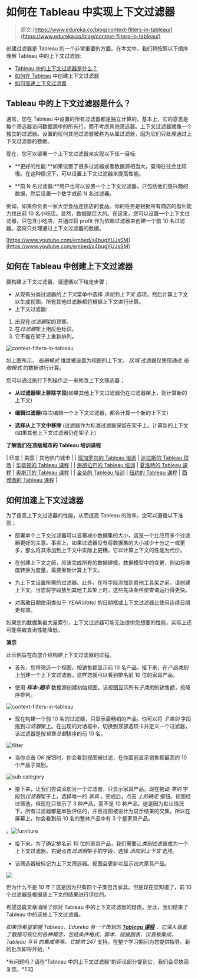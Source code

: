 # 如何在 Tableau 中实现上下文过滤器

> 原文:[https://www.edureka.co/blog/context-filters-in-tableau/](https://www.edureka.co/blog/context-filters-in-tableau/)

创建过滤器是 Tableau 的一个非常重要的方面。在本文中，我们将按照以下顺序理解 Tableau 中的上下文过滤器:

*   [Tableau 中的上下文过滤器是什么？](#what)
*   [如何在 Tableau](#create) 中创建上下文过滤器
*   [如何加速上下文过滤器](#speed-up)

## **Tableau 中的上下文过滤器是什么？**

通常，您在 Tableau 中设置的所有过滤器都是独立计算的。基本上，它的意思是每个筛选器访问数据源中的所有行，而不考虑其他筛选器。上下文过滤器就像一个独立的过滤器。设置的任何其他过滤器被称为从属过滤器，因为它们只处理通过上下文过滤器的数据。

现在，您可以部署一个上下文过滤器来实现以下任一目标:

*   **更好的性能:**如果设置了很多过滤器或者数据源相当大，查询往往会比较慢。在这种情况下，可以设置上下文过滤器来提高性能。

*   **前 N 名过滤器:**用户也可以设置一个上下文过滤器，只包括他们感兴趣的数据，然后设置一个数字或前 N 名过滤器。

例如，如果你负责一家大型食品连锁店的食品。你的任务是根据所有商店的盈利能力找出前 10 名小吃店。显然，数据是巨大的。在这里，您可以设置一个上下文过滤器，只包含小吃店，并通过将 profit 作为依赖过滤器来创建一个前 10 名过滤器。这将只处理通过上下文过滤器的数据。

[https://www.youtube.com/embed/s4bugYUJsSM](https://www.youtube.com/embed/s4bugYUJsSM)

## **如何在 Tableau 中创建上下文过滤器**

要构建上下文过滤器，请遵循以下给定步骤；

*   从现有分类过滤器的*上下文*菜单中选择 *添加到上下文* 选项。然后计算上下文以生成视图。所有其他过滤器都将根据上下文进行计算。
*   上下文过滤器:

1.  出现在*过滤器*架的顶部。
2.  在*过滤器*架上用灰色标识。
3.  它不能在架子上重新排列。

![context-filters-in-tableau](../Images/93ca28c21019714333b156840fe2353d.png)

如上图所示， *船舶模式* 维度被设置为视图的上下文， *区域* 过滤器仅使用通过 *船舶模式* 的数据进行计算。

您可以通过执行下列操作之一来修改上下文筛选器；

*   **从过滤器架上移除字段**(如果其他上下文过滤器仍在过滤器架上，则计算新的上下文)

*   **编辑过滤器**(每次编辑一个上下文过滤器，都会计算一个新的上下文)

*   **选择从上下文中移除** (过滤器作为标准过滤器保留在架子上。计算新的上下文(如果其他上下文过滤器仍在架子上)

**了解我们在顶级城市的 Tableau 培训课程**

| 印度 | 美国 | 其他热门城市 |
| [班加罗尔的 Tableau 培训](https://www.edureka.co/tableau-certification-training-bangalore) | [达拉斯的 Tableau 球场](https://www.edureka.co/tableau-certification-training-dallas) | [华盛顿的 Tableau 课程](https://www.edureka.co/tableau-certification-training-washington) |
| [海德拉巴的 Tableau 培训](https://www.edureka.co/tableau-certification-training-hyderabad) | [夏洛特的 Tableau 课程](https://www.edureka.co/tableau-certification-training-charlotte) | [奥斯汀的 Tableau 课程](https://www.edureka.co/tableau-certification-training-austin) |
| [金奈的 Tableau 培训](https://www.edureka.co/tableau-certification-training-chennai) | [纽约的 Tableau 课程](https://www.edureka.co/tableau-certification-training-new-york-city) | [西雅图的 Tableau 课程](https://www.edureka.co/tableau-certification-training-seattle) |

## **如何加速上下文过滤器**

为了提高上下文过滤器的性能，从而提高 Tableau 的效率，您可以遵循以下准则；

*   部署单个上下文过滤器可以显著减小数据集的大小，这是一个比应用多个过滤器更好的主意。事实上，如果过滤器没有将数据集的大小减少十分之一或更多，那么将其添加到上下文中实际上更糟。它以计算上下文的性能为代价。

*   在创建上下文之前，应该完成所有的数据建模。数据模型中的变更，例如将维度转换为度量，需要重新计算上下文。

*   为上下文设置所需的过滤器。此外，在将字段添加到其他工具架之前，请创建上下文。当您将字段放到其他工具架上时，这些先决条件使查询运行得更快。

*   对离散日期使用类似于 *YEAR(date)* 的日期框或上下文过滤器比使用连续日期更有效。

如果您的数据集被大量索引，上下文过滤器可能无法提供您想要的性能，实际上还可能导致查询性能降低。

**演示**

此示例旨在向您介绍构建上下文过滤器的过程。

*   首先，您将筛选一个视图，按销售额显示前 10 名产品。接下来，在*产品类别*上创建一个上下文过滤器，这样您就可以看到排名前 10 位的家具产品。

*   使用 ***样本-超市*** 数据源创建初始视图。该视图显示所有*子类别*的销售额，按降序排列。

![context-filters-in-tableau](../Images/efa2c2f242405b8087ef57fc1a3ffa6b.png)

*   现在构建一个前 10 名的过滤器，只显示最畅销的产品。你可以将 *子类别* 字段拖到*过滤器*架上。在出现的对话框中，切换到顶部选项卡并定义一个过滤器，该过滤器是按*销售总额*排序的前 10 名。

![filter](../Images/cfc4e8187be9c228e620b8b9953dbdd8.png)

*   当你点击 *OK* 按钮时，你会看到视图被过滤，在你面前显示销售额最高的 10 个产品子类别。

![sub category](../Images/d93ceea2a54459d208df1851e1b33aab.png)

*   接下来，让我们尝试添加另一个过滤器，只显示家具产品。现在拖动 *类别* 字段到*过滤器*架子上，选择唯一的 *家具* 。完成后，点击 *上的确定* 按钮。视图经过筛选，但现在只显示了 3 种产品，而不是 10 种产品。这是因为默认情况下，所有过滤器都是单独评估的，并且视图被设计为显示结果的交集。所以在屏幕上，你会看到前 10 名的整体产品中有 3 个是家具产品。

。![furniture](../Images/f6514f4ca943bb19eb830996e9af9815.png)

*   接下来，为了确定排名前 10 位的家具产品，我们需要让*类别*过滤器成为一个上下文过滤器。右键点击*过滤器*架子的字段，选择 *添加到上下文* 选项。

*   该筛选器被标记为上下文筛选器。视图会更新以显示四大家具产品。

![](../Images/8e486e6850c1a8455bfc34be818c58da.png)

但为什么不是 10 年？这是因为只有四个子类包含家具。但是现在您知道了，前 10 个过滤器是根据该上下文的结果进行评估的。

希望这篇文章消除了你对 Tableau 中的上下文过滤器的疑虑。至此，我们结束了 Tableau 中的这些上下文过滤器。

*如果你希望掌握 Tableau，Edureka 有一个策划的 **[Tableau 课程](https://www.edureka.co/tableau-certification-training)** ，它深入涵盖了数据可视化的各种概念，包括条件格式、脚本、链接图表、仪表板集成、Tableau 与 R 的集成等等。它提供 24*7 支持，在整个学习期间为您提供指导。新的批次即将开始。*

*有问题吗？请在“Tableau 中的上下文过滤器”的评论部分提到它，我们会尽快回复您。*T3】